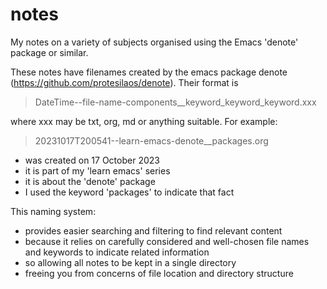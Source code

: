 # notes

My notes on a variety of subjects organised using the Emacs \'denote\' 
package or similar.

These notes have filenames created by the emacs package 
denote (https://github.com/protesilaos/denote).
Their format is 

> DateTime--file-name-components__keyword_keyword_keyword.xxx

where xxx may be txt, org, md or anything suitable. For example:

> 20231017T200541--learn-emacs-denote__packages.org

 * was created on 17 October 2023
 * it is part of my \'learn emacs\' series
 * it is about the \'denote\' package
 * I used the keyword \'packages\' to indicate that fact

This naming system:

* provides easier searching and filtering to find relevant content
* because it relies on carefully considered and well-chosen file names and keywords to indicate related information
* so allowing all notes to be kept in a single directory
* freeing you from concerns of file location and directory structure
